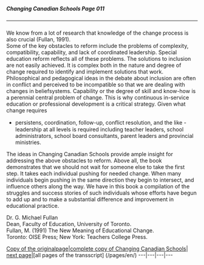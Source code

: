 ##### Changing Canadian Schools Page 011
***
### 

We know from a lot of research that knowledge of the change process is also
crucial (Fullan, 1991).  
Some of the key obstacles to reform include the problems
of complexity, compatibility, capability, and lack of coordinated
leadership. Special education reform reflects all of these
problems. The solutions to inclusion are not easily achieved. It
is complex both in the nature and degree of change required to
identify and implement solutions that work. Philosophical and
pedagogical ideas in the debate about inclusion are often in
conflict and perceived to be incompatible so that we are dealing
with changes in beliefsystems. Capability or the degree of skill
and know-how is a perennial central problem of change.
This is why continuous in-service education or professional
development is a critical strategy. Given what change requires
- persistens, coordination, follow-up, conﬂict resolution, and
the like - leadership at all levels is required including teacher
leaders, school administrators, school board consultants, parent
leaders and provincial ministries.  

The ideas in Changing Canadian Schools provide ample
insight for addressing the above obstacles to reform. Above
all, the book demonstrates that we should not wait for someone
else to take the first step. It takes each individual pushing for
needed change. When many individuals begin pushing in the
same direction they begin to intersect, and influence others
along the way. We have in this book a compilation of the
struggles and success stories of such individuals whose efforts
have begun to add up and to make a substantial difference and
improvement in educational practice.  

Dr. G. Michael Fullan  
Dean, Faculty of Education, University of Toronto.  
Fullan, M. (1991) The New Meaning of Educational Change.  
Toronto: OISE Press; New York: Teachers College Press.


[Copy of the originalpage](/copies-from-original/CCS011.png)|[complete copy of Changing Canadian Schools](/copies-from-original/BestCopy_Changing_Canadian_Schools_Perspectives_on_Disability_and_Inclusion.pdf)|
[next page](Changing_Canadian_Schools-012)|[all pages of the transscript] (/pages/en/)
---|---|---|---

